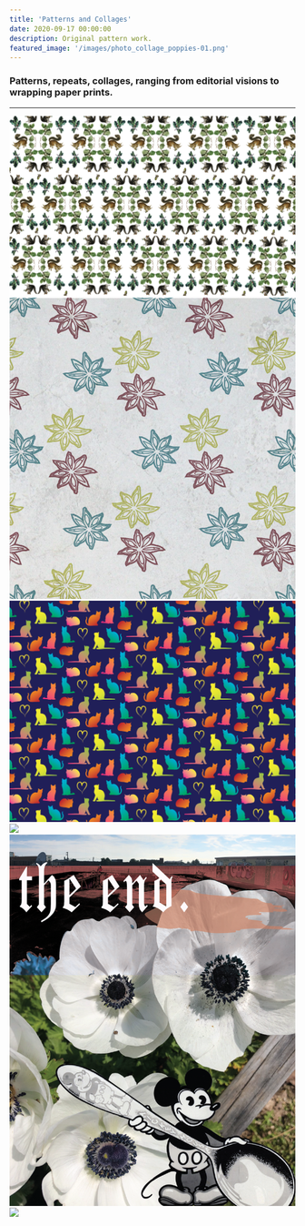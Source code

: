 ```yaml
---
title: 'Patterns and Collages'
date: 2020-09-17 00:00:00
description: Original pattern work.
featured_image: '/images/photo_collage_poppies-01.png'
---
```



### Patterns, repeats, collages, ranging from editorial visions to wrapping paper prints.

---

<div class="gallery" data-columns="3">
	<img src="/images/squirrelwrappingpaper2.png">
	<img src="/images/star_anise_trio-01.png">
	<img src="/images/cats_pattern-01.png">
	<img src="/images/pomegranate_collage-01.png">
	<img src="/images/photo_collage_poppies-01.png">
	<img src="/images/glitch-01.png">
</div>
